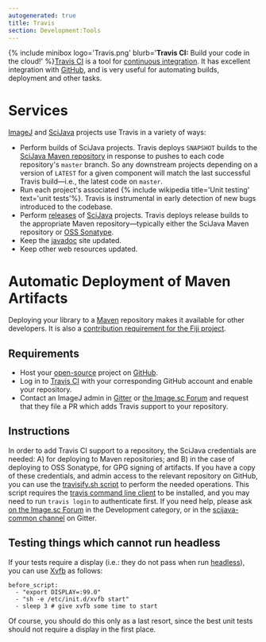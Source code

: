 ```yaml
---
autogenerated: true
title: Travis
section: Development:Tools
---
```


{% include minibox logo='Travis.png' blurb='**Travis CI:** Build your code in the cloud!' %}[Travis CI](https://travis-ci.org/) is a tool for [continuous integration](/develop/project-management#continuous-integration). It has excellent integration with [GitHub](/develop/github), and is very useful for automating builds, deployment and other tasks. 


# Services

[ImageJ](/about) and [SciJava](SciJava) projects use Travis in a variety of ways:

-   Perform builds of SciJava projects. Travis deploys `SNAPSHOT` builds to the [SciJava Maven repository](https://maven.scijava.org/) in response to pushes to each code repository's `master` branch. So any downstream projects depending on a version of `LATEST` for a given component will match the last successful Travis build—i.e., the latest code on `master`.
-   Run each project's associated {% include wikipedia title='Unit testing' text='unit tests'%}. Travis is instrumental in early detection of new bugs introduced to the codebase.
-   Perform [releases](/develop/releasing) of [SciJava](SciJava) projects. Travis deploys release builds to the appropriate Maven repository—typically either the SciJava Maven repository or [OSS Sonatype](https://oss.sonatype.org/).
-   Keep the [javadoc](/develop/source#javadocs) site updated.
-   Keep other web resources updated.

# Automatic Deployment of Maven Artifacts

Deploying your library to a [Maven](/develop/maven) repository makes it available for other developers. It is also a [contribution requirement for the Fiji project](/fiji/contribution-requirements).

## Requirements

-   Host your [open-source](/Open_Source) project on [GitHub](/develop/github).
-   Log in to [Travis CI](https://travis-ci.com/auth) with your corresponding GitHub account and enable your repository.
-   Contact an ImageJ admin in [Gitter](/about/chat#gitter) or [the Image.sc Forum](http://forum.image.sc/) and request that they file a PR which adds Travis support to your repository.

## Instructions

In order to add Travis CI support to a repository, the SciJava credentials are needed: A) for deploying to Maven repositories; and B) in the case of deploying to OSS Sonatype, for GPG signing of artifacts. If you have a copy of these credentials, and admin access to the relevant repository on GitHub, you can use the [travisify.sh script](https://github.com/scijava/scijava-scripts/blob/master/travisify.sh) to perform the needed operations. This script requires the [travis command line client](https://github.com/travis-ci/travis.rb) to be installed, and you may need to run `travis login` to authenticate first. If you need help, please ask [on the Image.sc Forum](https://forum.image.sc/) in the Development category, or in the [scijava-common channel](https://gitter.im/scijava/scijava-common) on Gitter.

## Testing things which cannot run headless

If your tests require a display (i.e.: they do not pass when run [headless](/learn/headless)), you can use [Xvfb](/learn/headless#xvfb) as follows:

    before_script:
      - "export DISPLAY=:99.0"
      - "sh -e /etc/init.d/xvfb start"
      - sleep 3 # give xvfb some time to start

Of course, you should do this only as a last resort, since the best unit tests should not require a display in the first place.


